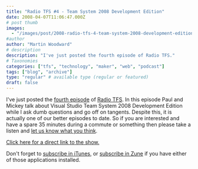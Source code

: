 ```yaml
---
title: "Radio TFS #4 - Team System 2008 Development Edition"
date: 2008-04-07T11:06:47.000Z
# post thumb
images:
  - "/images/post/2008-radio-tfs-4-team-system-2008-development-edition.jpg"
#author
author: "Martin Woodward"
# description
description: "I've just posted the fourth episode of Radio TFS."
# Taxonomies
categories: ["tfs", "technology", "maker", "web", "podcast"]
tags: ["blog", "archive"]
type: "regular" # available type (regular or featured)
draft: false
---
```

I've just posted the [fourth episode](http://www.radiotfs.com/2008/04/01/RadioTFS04VisualStudioTeamSystem2008DevelopmentEdition.aspx) of [Radio TFS](http://www.radiotfs.com/).  In this episode Paul and Mickey talk about Visual Studio Team System 2008 Development Edition while I ask dumb questions and go off on tangents.  Despite this, it is actually one of our better episodes to date.  So if you are interested and have a spare 35 minutes during a commute or something then please take a listen and [let us know what you think](mailto:radiotfs@gmail.com). 

[Click here for a direct link to the show.](http://feeds.feedburner.com/~r/radiotfs/~5/265545848/radiotfs_004.mp3) 

Don't forget to [subscribe in iTunes](http://phobos.apple.com/WebObjects/MZStore.woa/wa/viewPodcast?id=274094361), or [subscribe in Zune](zune://subscribe/?Radio%20TFS=http://feeds.feedburner.com/radiotfs) if you have either of those applications installed.